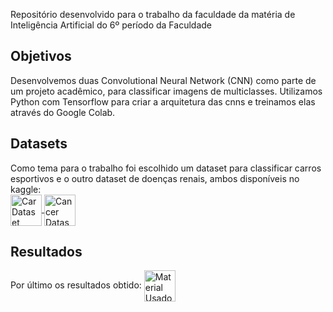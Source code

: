 Repositório desenvolvido para o trabalho da faculdade da matéria de Inteligência Artificial do 6º período da Faculdade

## Objetivos
Desenvolvemos duas Convolutional Neural Network (CNN) como parte de um projeto acadêmico, para classificar imagens de multiclasses. Utilizamos Python com Tensorflow para criar a arquitetura das cnns e treinamos elas através do Google Colab.

## Datasets 
Como tema para o trabalho foi escolhido um dataset para classificar carros esportivos e o outro dataset de doenças renais, ambos disponíveis no kaggle:
<br>
<a href="https://www.kaggle.com/datasets/riotulab/car-make-model-and-generation">
	<img align="center" alt="Car Dataset" src="https://cdn-icons-png.flaticon.com/512/683/683092.png" width="50" height="50">
</a>
<a href="https://www.kaggle.com/datasets/mahibuzzaman/multicancer7-cancer-23-classes-combined-512x512">
	<img align="center" alt="Cancer Dataset" src="https://cdn-icons-png.flaticon.com/512/5570/5570758.png" width="50" height="50">
</a> 

## Resultados 
Por último os resultados obtido:
<a href="https://github.com/joaogabrielgs1/CNN-para-classificao-de-imagens/tree/main/Resultados#readme">
	<img align="center" alt="Material Usado" src="https://cdn-icons-png.flaticon.com/512/992/992848.png" width="50" height="50">
</a>

